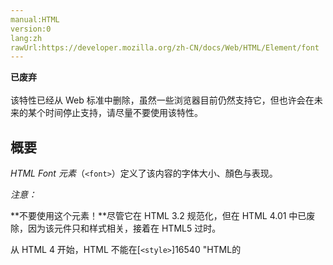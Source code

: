 ```yaml
---
manual:HTML
version:0
lang:zh
rawUrl:https://developer.mozilla.org/zh-CN/docs/Web/HTML/Element/font
---
```






**已废弃**<br></br>该特性已经从 Web 标准中删除，虽然一些浏览器目前仍然支持它，但也许会在未来的某个时间停止支持，请尽量不要使用该特性。




## 概要<a name="概要"></a>


*HTML Font 元素*（`<font>`）定义了该内容的字体大小、顏色与表现。



*注意：*



**不要使用这个元素！**尽管它在 HTML 3.2 规范化，但在 HTML 4.01 中已废除，因为该元件只和样式相关，接着在 HTML5 过时。



从 HTML 4 开始，HTML 不能在[`<style>`]16540 "HTML的<style>元素包含了文档的样式化信息或者文档的一部分。指定的样式化星系包含的该元素内，通常是CSS的格式。")元素，或各元素**style**属性以外，表现任何样式信息。今后的网页开发，样式只能使用[CSS]39197 "CSS")来编写。



[`<font>`]38807 "HTML Font 元素（<font>）定义了该内容的字体大小、顏色与表现。")元素的行为，可以通过[CSS]39197 "CSS")属性实现，以及更好控制。



## 属性<a name="属性"></a>


如同其他 HTML 元素，这个元素支持[全局属性]38986 "HTML/Global attributes")。

<dl><dt id=''>**`color`**</dt><dd>这个属性使用颜色名称或是十六进制的 #RRGGBB 格式，来设置文字的颜色。</dd><dt id=''>**`face`**</dt><dd>这个属性列出了一个或多个逗号分隔的字体名称。 默认样式中的文档文字，会使用客户端浏览器所支持的，第一个字体风格来渲染。如果本地系统中并没有安装列出的字体，浏览器会使用系统预设的均衡（proportional）或等宽（fixed-width）字体。</dd><dt id=''>**`size`**</dt><dd>这个属性使用数字或相对值指定文字大小。数字在最小的7到最大的7之间，默认值为3。也可以用诸如+2或-3的相对值指定，这会将其设置为，相对于[`<basefont>`]38787 "HTML标签用来设置文档的默认字体大小。使用<font>可以相对于默认字体大小进行变化。")元素`[size]39198 "")`属性的值，或者如果不存在，则是相对于3也就是默认值的值。</dd></dl>
## DOM 接口<a name="DOM_接口"></a>


这个元素实现了[`HTMLFontElement`]2752 "此页面仍未被本地化, 期待您的翻译!")接口。


## 浏览器兼容性<a name="浏览器兼容性"></a>

### Gecko 注解<a name="Gecko_注解"></a>


在 Gecko 15.0 (Firefox 15.0 / Thunderbird 15.0 / SeaMonkey 2.12) 之前的版本， Gecko 并不能正确处理`size`属性的超出范围的数值。对于相对大小，它并不接受超出范围的数值。现在，它已经能够将其正确截断为 -10 到 +10 之内的范围。



Gecko 15.0 还移除了`<font>`元素对`font-weight`与`point-size`属性的支持：这些非标准属性只受 Gecko 引擎支持。





